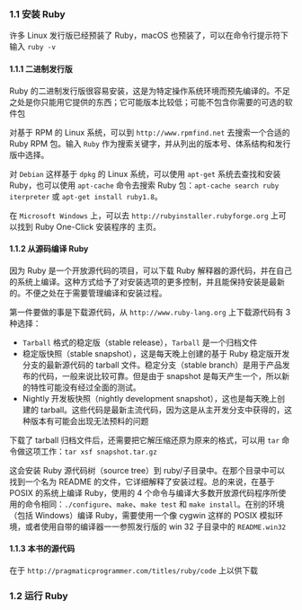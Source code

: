 ### 1.1 安装 Ruby

许多 Linux 发行版已经预装了 Ruby，macOS 也预装了，可以在命令行提示符下输入 `ruby -v`

#### 1.1.1 二进制发行版

Ruby 的二进制发行版很容易安装，这是为特定操作系统环境而预先编译的。不足之处是你只能用它提供的东西；它可能版本比较低；可能不包含你需要的可选的软件包

对基于 RPM 的 Linux 系统，可以到 `http://www.rpmfind.net` 去搜索一个合适的 Ruby RPM 包。输入 `Ruby` 作为搜索关键字，并从列出的版本号、体系结构和发行版中选择。

对 `Debian` 这样基于 `dpkg` 的 Linux 系统，可以使用 `apt-get` 系统去查找和安装 Ruby，也可以使用 `apt-cache` 命令去搜索 Ruby 包：`apt-cache search ruby iterpreter` 或 `apt-get install ruby1.8`。

在 `Microsoft Windows` 上，可以去 `http://rubyinstaller.rubyforge.org` 上可以找到 Ruby One-Click 安装程序的 主页。

#### 1.1.2 从源码编译 Ruby

因为 Ruby 是一个开放源代码的项目，可以下载 Ruby 解释器的源代码，并在自己的系统上编译。这种方式给予了对安装选项的更多控制，并且能保持安装是最新的。不便之处在于需要管理编译和安装过程。

第一件要做的事是下载源代码，从 `http://www.ruby-lang.org` 上下载源代码有 3 种选择：

* `Tarball` 格式的稳定版（stable release），`Tarball` 是一个归档文件
* 稳定版快照（stable snapshot），这是每天晚上创建的基于 Ruby 稳定版开发分支的最新源代码的 tarball 文件。稳定分支（stable branch）是用于产品发布的代码，一般来说比较可靠。但是由于 snapshot 是每天产生一个，所以新的特性可能没有经过全面的测试。
* Nightly 开发板快照（nightly development snapshot），这也是每天晚上创建的 tarball。这些代码是最新主流代码，因为这是从主开发分支中获得的，这种版本有可能会出现无法预料的问题

下载了 tarball 归档文件后，还需要把它解压缩还原为原来的格式，可以用 `tar` 命令做这项工作：`tar xsf snapshot.tar.gz`

这会安装 Ruby 源代码树（source tree）到 ruby/子目录中。在那个目录中可以找到一个名为 README 的文件，它详细解释了安装过程。总的来说，在基于 POSIX 的系统上编译 Ruby，使用的 4 个命令与编译大多数开放源代码程序所使用的命令相同：`./configure`、`make`、`make test` 和 `make install`。在别的环境（包括 Windows）编译 Ruby，需要使用一个像 cygwin 这样的 POSIX 模拟环境，或者使用自带的编译器一一参照发行版的 win 32 子目录中的 `README.win32` 

#### 1.1.3 本书的源代码

在于 `http://pragmaticprogrammer.com/titles/ruby/code` 上以供下载

### 1.2 运行 Ruby

